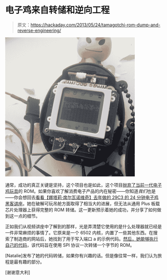 # 电子鸡来自转储和逆向工程

> 原文：<https://hackaday.com/2013/05/24/tamagotchi-rom-dump-and-reverse-engineering/>

![tamagotchi-rom-dump-and-reverse engineering](img/a112689639f3c2f60ca34a3165b7fb67.png)

通常，成功的真正关键是坚持，这个项目也是如此，这个项目[抛弃了当前一代电子鸡玩具](http://www.kwartzlab.ca/2013/05/first-glimpse-soul-tamagotchi/)的 ROM。如果你喜欢了解消费电子产品的内在秘密——你知道*我们*也是——你会想回去[看看【娜塔莉·席尔瓦诺维奇】去年做的 29C3 的 24 分钟电子鸡黑客讲座](http://hackaday.com/2012/12/31/tamagotchi-hacking-in-depth/)。她在破解可玩吊舱方面取得了相当大的进展，但无法从通用 Plus 板载芯片处理器上获得完整的 ROM 转储。这一更新预示着她的成功，并分享了如何做到这一点的细节。

正如我们从视频讲座中了解到的那样，光是弄清楚它使用的是什么处理器就已经是一件非常麻烦的事情了。它原来是一个 6502 内核，内置了一些其他东西。在搜索了制造商的网站后，她找到了用于写入端口 a 的示例代码。[然后，她能够执行自己的代码](http://www.kwartzlab.ca/2013/05/code-execution-tamagotchi/)，该代码旨在使用 SPI 协议一次转储一个字节的 ROM。

[Natalie]发布了她的代码转储，如果你有兴趣的话。但是像往常一样，我们认为旅程是最有趣的部分。

[谢谢意大利]